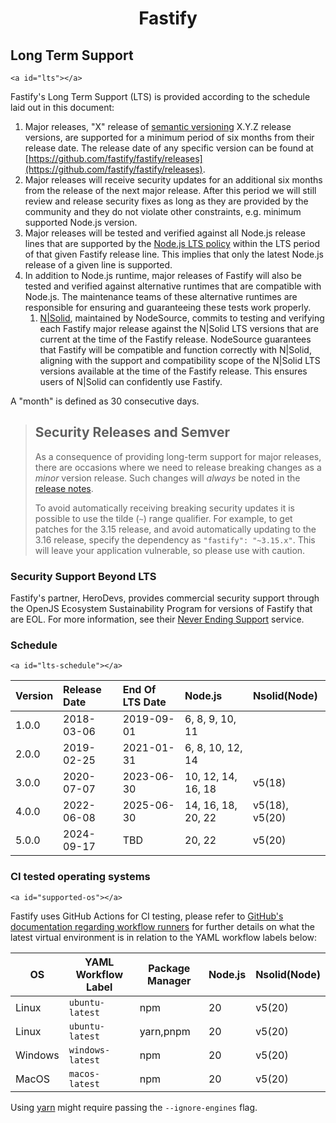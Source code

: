 <h1 align="center">Fastify</h1>

## Long Term Support

`<a id="lts"></a>`

Fastify's Long Term Support (LTS) is provided according to the schedule laid out
in this document:

1. Major releases, "X" release of [semantic versioning][semver] X.Y.Z release
   versions, are supported for a minimum period of six months from their release
   date. The release date of any specific version can be found at
   [https://github.com/fastify/fastify/releases](https://github.com/fastify/fastify/releases).
2. Major releases will receive security updates for an additional six months
   from the release of the next major release. After this period we will still
   review and release security fixes as long as they are provided by the
   community and they do not violate other constraints, e.g. minimum supported
   Node.js version.
3. Major releases will be tested and verified against all Node.js release lines
   that are supported by the [Node.js LTS
   policy](https://github.com/nodejs/Release) within the LTS period of that
   given Fastify release line. This implies that only the latest Node.js release
   of a given line is supported.
4. In addition to Node.js runtime, major releases of Fastify will also be tested
   and verified against alternative runtimes that are compatible with Node.js.
   The maintenance teams of these alternative runtimes are responsible for ensuring
   and guaranteeing these tests work properly.
      1. [N|Solid](https://docs.nodesource.com/nsolid), maintained by NodeSource,
      commits to testing and verifying each Fastify major release against the N|Solid
      LTS versions that are current at the time of the Fastify release.
      NodeSource guarantees that Fastify will be compatible and function correctly
      with N|Solid, aligning with the support and compatibility scope of the N|Solid
      LTS versions available at the time of the Fastify release.
      This ensures users of N|Solid can confidently use Fastify.

A "month" is defined as 30 consecutive days.

> ## Security Releases and Semver
>
> As a consequence of providing long-term support for major releases, there are
> occasions where we need to release breaking changes as a _minor_ version
> release. Such changes will _always_ be noted in the [release
> notes](https://github.com/fastify/fastify/releases).
>
> To avoid automatically receiving breaking security updates it is possible to
> use the tilde (`~`) range qualifier. For example, to get patches for the 3.15
> release, and avoid automatically updating to the 3.16 release, specify the
> dependency as `"fastify": "~3.15.x"`. This will leave your application
> vulnerable, so please use with caution.

### Security Support Beyond LTS

Fastify's partner, HeroDevs, provides commercial security support through the
OpenJS Ecosystem Sustainability Program for versions of Fastify that are EOL.
For more information, see their [Never Ending Support][hd-link] service.

### Schedule

`<a id="lts-schedule"></a>`

| Version | Release Date | End Of LTS Date | Node.js            | Nsolid(Node)   |
| :------ | :----------- | :-------------- | :----------------- | :------------- |
| 1.0.0   | 2018-03-06   | 2019-09-01      | 6, 8, 9, 10, 11    |                |
| 2.0.0   | 2019-02-25   | 2021-01-31      | 6, 8, 10, 12, 14   |                |
| 3.0.0   | 2020-07-07   | 2023-06-30      | 10, 12, 14, 16, 18 | v5(18)         |
| 4.0.0   | 2022-06-08   | 2025-06-30      | 14, 16, 18, 20, 22 | v5(18), v5(20) |
| 5.0.0   | 2024-09-17   | TBD             | 20, 22             | v5(20)         |

### CI tested operating systems

`<a id="supported-os"></a>`

Fastify uses GitHub Actions for CI testing, please refer to [GitHub&#39;s
documentation regarding workflow
runners](https://docs.github.com/en/actions/using-github-hosted-runners/about-github-hosted-runners#supported-runners-and-hardware-resources)
for further details on what the latest virtual environment is in relation to the
YAML workflow labels below:

| OS      | YAML Workflow Label | Package Manager | Node.js     | Nsolid(Node)  |
| ------- | ------------------- | --------------- | ----------- | ------------- |
| Linux   | `ubuntu-latest`     | npm             | 20          | v5(20)        |
| Linux   | `ubuntu-latest`     | yarn,pnpm       | 20          | v5(20)        |
| Windows | `windows-latest`    | npm             | 20          | v5(20)        |
| MacOS   | `macos-latest`      | npm             | 20          | v5(20)        |

Using [yarn](https://yarnpkg.com/) might require passing the `--ignore-engines`
flag.

[semver]: https://semver.org/

[hd-link]: https://www.herodevs.com/support/fastify-nes?utm_source=fastify&utm_medium=link&utm_campaign=eol_support_fastify
